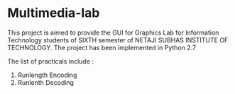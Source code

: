 # Multimedia-lab

This project is aimed to provide the GUI for Graphics Lab for Information Technology students of 
SIXTH semester of NETAJI SUBHAS INSTITUTE OF TECHNOLOGY.
The project has been implemented in Python 2.7

The list of practicals include :
1. Runlength Encoding
2. Runlenth Decoding
